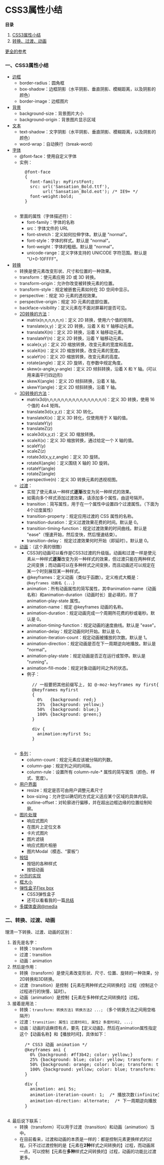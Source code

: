 <h1>CSS3属性小结</h1>

**目录**  
1. [CSS3属性小结](#chapter1)  
2. [转换、过渡、动画](#chapter2)

[更全的参考](http://www.runoob.com/css3/css3-tutorial.html)

<h3 id="chapter1">一、CSS3属性小结</h3>

- [边框](http://www.w3school.com.cn/css3/css3_border.asp)
	+ border-radius：圆角框
	+ box-shadow：边框阴影（水平阴影、垂直阴影、模糊距离，以及阴影的颜色）
	+ border-image：边框图片
- [背景](http://www.w3school.com.cn/css3/css3_background.asp)
	+ background-size：背景图片大小
	+ background-origin：背景图片显示区域
- [文本](http://www.w3school.com.cn/css3/css3_text_effect.asp)
	+ text-shadow：文字阴影（水平阴影、垂直阴影、模糊距离，以及阴影的颜色）
	+ word-wrap：自动换行（break-word）
- [字体](http://www.w3school.com.cn/css3/css3_font.asp)
	+ @font-face：使用自定义字体
	+ 实例：
        <pre>
		@font-face
		{
		  font-family: myFirstFont;
		  src: url('Sansation_Bold.ttf'),
		       url('Sansation_Bold.eot'); /* IE9+ */
		  font-weight:bold;
		}
        </pre>
	+ 里面的属性（字体描述符）：
	  * font-family：字体的名称
	  * src：字体文件的 URL
	  * font-stretch：定义如何拉伸字体。默认是 "normal"。
	  * font-style：字体的样式。默认是 "normal"。 
	  * font-weight：字体的粗细。默认是 "normal"。
	  * unicode-range：定义字体支持的 UNICODE 字符范围。默认是 "U+0-10FFFF"。
- [转换](http://www.w3school.com.cn/css3/css3_2dtransform.asp)
	+ 转换是使元素改变形状、尺寸和位置的一种效果。
	+ transform：使元素应用 2D 或 3D 转换。
	+ transform-origin：允许你改变被转换元素的位置。
	+ transform-style：规定被嵌套元素如何在 3D 空间中显示。
	+ perspective:：规定 3D 元素的透视效果。
	+ perspective-origin：规定 3D 元素的底部位置。
	+ backface-visibility：定义元素在不面对屏幕时是否可见。
	+ [2D转换的方法](http://www.w3school.com.cn/css3/css3_2dtransform.asp)：
		* matrix(n,n,n,n,n,n)：定义 2D 转换，使用六个值的矩阵。
		* translate(x,y)：定义 2D 转换，沿着 X 和 Y 轴移动元素。
		* translateX(n)：定义 2D 转换，沿着 X 轴移动元素。
		* translateY(n)：定义 2D 转换，沿着 Y 轴移动元素。
		* scale(x,y)：定义 2D 缩放转换，改变元素的宽度和高度。
		* scaleX(n)：定义 2D 缩放转换，改变元素的宽度。
		* scaleY(n)：定义 2D 缩放转换，改变元素的高度。
		* rotate(angle)：定义 2D 旋转，在参数中规定角度。
		* skew(x-angle,y-angle)：定义 2D 倾斜转换，沿着 X 和 Y 轴。(可以用来画平行四边形)
		* skewX(angle)：定义 2D 倾斜转换，沿着 X 轴。
		* skewY(angle)：定义 2D 倾斜转换，沿着 Y 轴。
	+ [3D转换的方法](http://www.w3school.com.cn/css3/css3_3dtransform.asp)：
		* matrix3d(n,n,n,n,n,n,n,n,n,n,n,n,n,n,n,n)：定义 3D 转换，使用 16 个值的 4x4 矩阵。
		* translate3d(x,y,z)：定义 3D 转化。
		* translateX(x)：定义 3D 转化，仅使用用于 X 轴的值。
		* translateY(y)
		* translateZ(z)
		* scale3d(x,y,z)：定义 3D 缩放转换。
		* scaleX(x)：定义 3D 缩放转换，通过给定一个 X 轴的值。
		* scaleY(y)
		* scaleZ(z)
		* rotate3d(x,y,z,angle)：定义 3D 旋转。
		* rotateX(angle)：定义围绕 X 轴的 3D 旋转。
		* rotateY(angle)
		* rotateZ(angle)
		* perspective(n)：定义 3D 转换元素的透视视图。
	+ [过渡](http://www.w3school.com.cn/css3/css3_transition.asp)：
		- 实现了使元素从一种样式**逐渐**改变为另一种样式的效果。
		- 如需向多个样式添加过渡效果，请添加多个属性，由逗号隔开。
		- transition：简写属性，用于在一个属性中设置四个过渡属性。（下面为4个过度属性）
		- transition-property：规定应用过渡的 CSS 属性的名称。
		- transition-duration：定义过渡效果花费的时间。默认是 0。
		- transition-timing-function：规定过渡效果的时间曲线。默认是 "ease"（慢速开始，然后变快，然后慢速结束）。
		- transition-delay：	规定过渡效果何时开始（即延时）。默认是 0。   
	+ [动画](http://www.w3school.com.cn/css3/css3_animation.asp)：（这个真的很酷）
		- CSS3的动画可以看作是CSS3过渡的升级版。动画和过渡一样是使元素从一种样式**逐渐**改变为另一种样式的效果，但过渡只能在两种样式之间变换；而动画可以在多种样式之间变换，而且动画还可以规定在某一个时刻展现某一种样式。
		- @keyframes：定义动画（类似于函数）。定义格式大概是：`@keyframes 动画名 {...}`
		- animation：所有动画属性的简写属性，其中animation-name（动画名称）和animation-duration（动画时长）是必填的，除了 animation-play-state 属性。
		- animation-name：规定 @keyframes 动画的名称。
		- animation-duration：规定动画完成一个周期所花费的秒或毫秒。默认是 0。
		- animation-timing-function：规定动画的速度曲线。默认是 "ease"。
		- animation-delay：规定动画何时开始。默认是 0。
		- animation-iteration-count：规定动画被播放的次数。默认是 1。
		- animation-direction：规定动画是否在下一周期逆向地播放。默认是 "normal"。
		- animation-play-state：规定动画是否正在运行或暂停。默认是 "running"。
		- animation-fill-mode：规定对象动画时间之外的状态。
		- 例子：
			<pre>
			// 一般要把其他前缀写上, 如 @-moz-keyframes my first{...}
			@keyframes myfirst
			{
			  0%   {background: red;}
			  25%  {background: yellow;}
			  50%  {background: blue;}
			  100% {background: green;}
			}
			
			div {
			  animation:myfirst 5s;
			}
			</pre>
	+ [多列](http://www.w3school.com.cn/css3/css3_multiple_columns.asp)：
		- column-count：规定元素应该被分隔的列数。
		- column-gap：规定列之间的间隔。
		- column-rule：设置所有 column-rule-* 属性的简写属性（颜色、样式、宽度）。
	+ [用户界面](http://www.w3school.com.cn/css3/css3_user_interface.asp)
		- resize：规定是否可由用户调整元素尺寸
		- box-sizing：允许您以确切的方式定义适应某个区域的具体内容。
		- outline-offset：对轮廓进行偏移，并在超出边框边缘的位置绘制轮廓。
	+ [图片处理](http://www.runoob.com/css3/css3-images.html)
		- 响应式图片
		- 在图片上定位文本
		- 卡片式图片
		- 图片滤镜
		- 响应式图片相册
		- 图片Modal（模态、“蒙板”） 
	+ [按钮](http://www.runoob.com/css3/css3-buttons.html)
		- 按钮的各种样式
		- 按钮动画
	+ [分页的实现](http://www.runoob.com/css3/css3-pagination.html)
	+ [框大小](http://www.runoob.com/css3/css3-box-sizing.html)
	+ [弹性盒子Flex box](http://www.runoob.com/css3/css3-flexbox.html)
		- CSS3弹性盒子
		- 还可以看看我的一篇[总结](http://allenmind.cn/2017/11/09/Flexbox%E5%B8%83%E5%B1%80/)
	+ [多媒体查询@media](http://www.runoob.com/css3/css3-mediaqueries.html) 

<h3 id="chapter2">二、转换、过渡、动画</h3>

理清一下转换、过渡、动画的区别：

1. 首先是名字：
	- 转换：transform
	- 过渡：transition
	- 动画：animation
2. 然后是作用：
	- 转换（transform）是使元素改变形状、尺寸、位置、旋转的一种效果，分2D转换和3D转换。
	- 过渡（transition）是控制【元素在两种样式之间转换的】过程（控制这个过程进行的快慢、延时）。
	- 动画（animation）是控制【元素在多种样式之间转换的】过程。
3. 接着是用法：
	- 转换：`transform: 转换方法1 转换方法2 ...;` （多个转换方法之间用空格隔开）
	- 过渡：`transition: 属性1 过渡时间1, 属性2 多度时间2, ...;`
	- 动画：动画的话麻烦有点，要先【定义动画】，然后在animation属性指定这个【动画名称】和【播放时间】，具体如下：
		<pre>
		/* CSS3 动画 animation */
	    @keyframes ani {
	      0% {background: #ff3b42; color: yellow;}
	      25% {background: blue; color: yellow; transform: rotateY(180deg);}
	      50% {background: orange; color: blue; transform: translateX(300px);}
	      100% {background: yellow; color: blue; transform: rotate(180deg); width: 60px; height: 60px;}
	    }
	
	    div {
	      animation: ani 5s;
	      animation-iteration-count: 1;  /* 播放次数(infinite为无限次) */
	      animation-direction: alternate;  /* 下一周期逆向播放 */
	    }
		</pre>
4. 最后说下联系：
	- 转换（transform）可以用于过渡（transition）和动画（animation）当中。
	- 在目前看来，过渡和动画的本质是一样的：都是控制元素更换样式的过程。只不过过渡控制的是【元素在**2种**样式之间转换的】过程，而动画屌一点，可以控制【元素在**多种**样式之间转换的】过程，动画的功能比过渡更多。